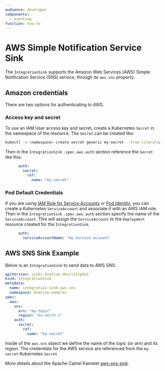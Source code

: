 ```yaml
---
audience: developer
components:
  - eventing
function: how-to
---
```


# AWS Simple Notification Service Sink

The `IntegrationSink` supports the Amazon Web Services (AWS) Simple Notification Service (SNS) service, through its `aws.sns` property.

## Amazon credentials

There are two options for authenticating to AWS.

### Access key and secret

To use an IAM User access key and secret, create a Kubernetes `Secret` in the namespace of the resource. The `Secret` can be created like:

  ```bash
  kubectl -n <namespace> create secret generic my-secret --from-literal=aws.accessKey=<accessKey> --from-literal=aws.secretKey=<secretKey>
  ```
Then in the `IntegrationSink` `.spec.aws.auth` section reference the `Secret` like this:
```yaml
      auth:
        secret:
          ref:
            name: "my-secret"
```

### Pod Default Credentials

If you are using [IAM Role for Service Accounts](https://docs.aws.amazon.com/eks/latest/userguide/iam-roles-for-service-accounts.html) or [Pod Identity](https://docs.aws.amazon.com/eks/latest/userguide/pod-identities.html), you can create a Kubernetes `ServiceAccount` and associate it with an AWS IAM role. Then in the `IntegrationSink` `.spec.aws.auth` section specify the name of the `ServiceAccount`. This will assign the `ServiceAccount` to the `Deployment` resource created for the `IntegrationSink`.
```yaml
      auth:
        serviceAccountName: "my-service-account"
```

## AWS SNS Sink Example

Below is an `IntegrationSink` to send data to AWS SNS:

  ```yaml
  apiVersion: sinks.knative.dev/v1alpha1
  kind: IntegrationSink
  metadata:
    name: integration-sink-aws-sns
    namespace: knative-samples
  spec:
    aws:
      sns:
        arn: "my-topic"
        region: "eu-north-1"
      auth:
        secret:
          ref:
            name: "my-secret"
  ```
Inside of the `aws.sns` object we define the name of the topic (or _arn_) and its region. The credentials for the AWS service are referenced from the `my-secret` Kubernetes `Secret`

More details about the Apache Camel Kamelet [aws-sns-sink](https://camel.apache.org/camel-kamelets/latest/aws-sns-sink.html).
